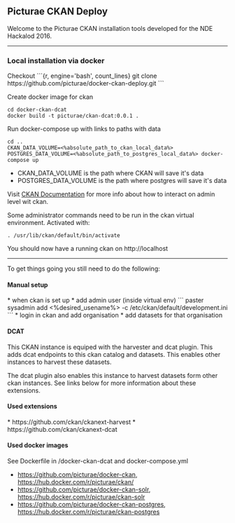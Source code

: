 <h2>Picturae CKAN Deploy</h2>

Welcome to the Picturae CKAN installation tools developed for the NDE Hackalod 2016.

<hr>

<h3>Local installation via docker</h3>
Checkout
```{r, engine='bash', count_lines}
git clone https://github.com/picturae/docker-ckan-deploy.git
```

Create docker image for ckan
```
cd docker-ckan-dcat
docker build -t picturae/ckan-dcat:0.0.1 .
```



Run docker-compose up with links to paths with data
```
cd ..
CKAN_DATA_VOLUME=<%absolute_path_to_ckan_local_data%> POSTGRES_DATA_VOLUME=<%absolute_path_to_postgres_local_data%> docker-compose up
```

- CKAN_DATA_VOLUME is the path where CKAN will save it's data
- POSTGRES_DATA_VOLUME is the path where postgres will save it's data

Visit [CKAN Documentation](http://docs.ckan.org/en/latest/maintaining/installing/index.html) for more info about how to interact on admin level wit ckan.

Some administrator commands need to be run in the ckan virtual environment. Activated with:
```
. /usr/lib/ckan/default/bin/activate
```

You should now have a running ckan on http://localhost
<hr>
To get things going you still need to do the following:

<h4>Manual setup</h4>
* when ckan is set up
* add admin user (inside virtual env)
```
paster sysadmin add <%desired_usename%> -c /etc/ckan/default/development.ini
```
* login in ckan and add organisation
* add datasets for that organisation

<h4>DCAT</h4>
This CKAN instance is equiped with the harvester and dcat plugin. This adds dcat endpoints to this ckan catalog and datasets.
This enables other instances to harvest these datasets.

The dcat plugin also enables this instance to harvest datasets form other ckan instances.
See links below for more information about these extensions.


<h4>Used extensions</h4>
* https://github.com/ckan/ckanext-harvest
* https://github.com/ckan/ckanext-dcat

<h4>Used docker images</h4>
See Dockerfile in /docker-ckan-dcat and docker-compose.yml

* https://github.com/picturae/docker-ckan, https://hub.docker.com/r/picturae/ckan/
* https://github.com/picturae/docker-ckan-solr, https://hub.docker.com/r/picturae/ckan-solr
* https://github.com/picturae/docker-ckan-postgres, https://hub.docker.com/r/picturae/ckan-postgres


